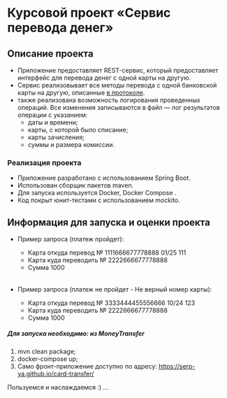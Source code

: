 # Курсовой проект «Сервис перевода денег»

## Описание проекта
* Приложение предоставляет REST-сервис, который предоставляет интерфейс для перевода денег с одной карты на другую.
* Сервис реализовывает все методы перевода с одной банковской карты на другую, описанные [в протоколе](https://github.com/netology-code/jd-homeworks/blob/master/diploma/MoneyTransferServiceSpecification.yaml).
* также реализована возможность логирования проведенных операций. Все изменения записываются в файл — лог результатов операции с указанием:
  * даты и времени;
  * карты, с которой было списание;
  * карты зачисления;
  * суммы и размера комиссии.

### Реализация проекта
- Приложение разработано с использованием Spring Boot.
- Использован сборщик пакетов maven.
- Для запуска используется Docker, Docker Compose .
- Код покрыт юнит-тестами с использованием mockito.

## Информация для запуска и оценки проекта

* Пример запроса (платеж пройдет):
  * Карта откуда перевод № 1111666677778888 01/25 111
  * Карта куда переводить № 2222666677778888
  * Сумма 1000
 
  ######
* Пример запроса (платеж не пройдет - Не верный номер карты):
  * Карта откуда перевод № 3333444455556666 10/24 123
  * Карта куда переводить № 2222666677778888
  * Сумма 1000


##### Для  запуска необходимо: из MoneyTransfer
1. mvn clean package;
2. docker-compose up;
3. Само фронт-приложение доступно по адресу: https://serp-ya.github.io/card-transfer/

Пользуемся и наслаждаемся :)  ...